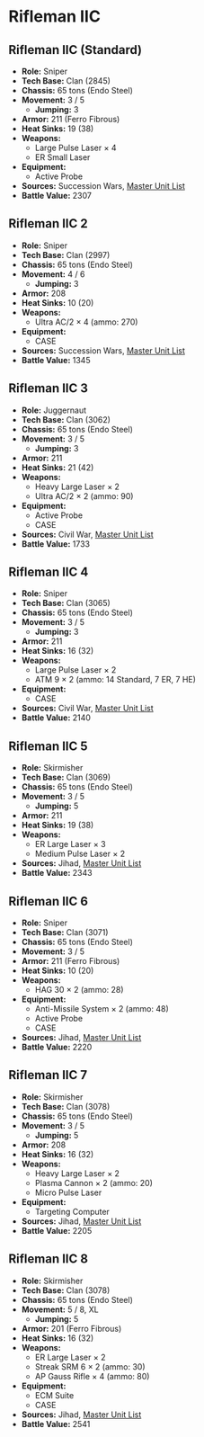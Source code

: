 # Rifleman IIC
## Rifleman IIC (Standard)
- **Role:** Sniper
- **Tech Base:** Clan (2845)
- **Chassis:** 65 tons (Endo Steel)
- **Movement:** 3 / 5
  - **Jumping:** 3
- **Armor:** 211 (Ferro Fibrous)
- **Heat Sinks:** 19 (38)
- **Weapons:**
  - Large Pulse Laser × 4
  - ER Small Laser
- **Equipment:**
  - Active Probe
- **Sources:** Succession Wars, [Master Unit List](http://masterunitlist.info/Unit/Details/2710/rifleman-iic-standard)
- **Battle Value:** 2307

## Rifleman IIC 2
- **Role:** Sniper
- **Tech Base:** Clan (2997)
- **Chassis:** 65 tons (Endo Steel)
- **Movement:** 4 / 6
  - **Jumping:** 3
- **Armor:** 208
- **Heat Sinks:** 10 (20)
- **Weapons:**
  - Ultra AC/2 × 4 (ammo: 270)
- **Equipment:**
  - CASE
- **Sources:** Succession Wars, [Master Unit List](http://masterunitlist.info/Unit/Details/2711/rifleman-iic-2)
- **Battle Value:** 1345

## Rifleman IIC 3
- **Role:** Juggernaut
- **Tech Base:** Clan (3062)
- **Chassis:** 65 tons (Endo Steel)
- **Movement:** 3 / 5
  - **Jumping:** 3
- **Armor:** 211
- **Heat Sinks:** 21 (42)
- **Weapons:**
  - Heavy Large Laser × 2
  - Ultra AC/2 × 2 (ammo: 90)
- **Equipment:**
  - Active Probe
  - CASE
- **Sources:** Civil War, [Master Unit List](http://masterunitlist.info/Unit/Details/2712/rifleman-iic-3)
- **Battle Value:** 1733

## Rifleman IIC 4
- **Role:** Sniper
- **Tech Base:** Clan (3065)
- **Chassis:** 65 tons (Endo Steel)
- **Movement:** 3 / 5
  - **Jumping:** 3
- **Armor:** 211
- **Heat Sinks:** 16 (32)
- **Weapons:**
  - Large Pulse Laser × 2
  - ATM 9 × 2 (ammo: 14 Standard, 7 ER, 7 HE)
- **Equipment:**
  - CASE
- **Sources:** Civil War, [Master Unit List](http://masterunitlist.info/Unit/Details/2713/rifleman-iic-4)
- **Battle Value:** 2140

## Rifleman IIC 5
- **Role:** Skirmisher
- **Tech Base:** Clan (3069)
- **Chassis:** 65 tons (Endo Steel)
- **Movement:** 3 / 5
  - **Jumping:** 5
- **Armor:** 211
- **Heat Sinks:** 19 (38)
- **Weapons:**
  - ER Large Laser × 3
  - Medium Pulse Laser × 2
- **Sources:** Jihad, [Master Unit List](http://masterunitlist.info/Unit/Details/2714/rifleman-iic-5)
- **Battle Value:** 2343

## Rifleman IIC 6
- **Role:** Sniper
- **Tech Base:** Clan (3071)
- **Chassis:** 65 tons (Endo Steel)
- **Movement:** 3 / 5
- **Armor:** 211 (Ferro Fibrous)
- **Heat Sinks:** 10 (20)
- **Weapons:**
  - HAG 30 × 2 (ammo: 28)
- **Equipment:**
  - Anti-Missile System × 2 (ammo: 48)
  - Active Probe
  - CASE
- **Sources:** Jihad, [Master Unit List](http://masterunitlist.info/Unit/Details/2715/rifleman-iic-6)
- **Battle Value:** 2220

## Rifleman IIC 7
- **Role:** Skirmisher
- **Tech Base:** Clan (3078)
- **Chassis:** 65 tons (Endo Steel)
- **Movement:** 3 / 5
  - **Jumping:** 5
- **Armor:** 208
- **Heat Sinks:** 16 (32)
- **Weapons:**
  - Heavy Large Laser × 2
  - Plasma Cannon × 2 (ammo: 20)
  - Micro Pulse Laser
- **Equipment:**
  - Targeting Computer
- **Sources:** Jihad, [Master Unit List](http://masterunitlist.info/Unit/Details/2716/rifleman-iic-7)
- **Battle Value:** 2205

## Rifleman IIC 8
- **Role:** Skirmisher
- **Tech Base:** Clan (3078)
- **Chassis:** 65 tons (Endo Steel)
- **Movement:** 5 / 8, XL
  - **Jumping:** 5
- **Armor:** 201 (Ferro Fibrous)
- **Heat Sinks:** 16 (32)
- **Weapons:**
  - ER Large Laser × 2
  - Streak SRM 6 × 2 (ammo: 30)
  - AP Gauss Rifle × 4 (ammo: 80)
- **Equipment:**
  - ECM Suite
  - CASE
- **Sources:** Jihad, [Master Unit List](http://masterunitlist.info/Unit/Details/2717/rifleman-iic-8)
- **Battle Value:** 2541

